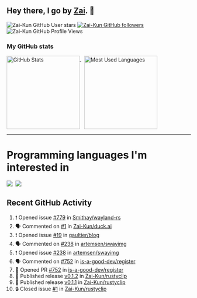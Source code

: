 ## Hey there, I go by [Zai](https://github.com/Zai-Kun). 👋

![Zai-Kun GitHub User stars](https://img.shields.io/github/stars/Zai-Kun?color=yellow&style=flat-square&label=Stars&affiliations=OWNER)
[![Zai-Kun GitHub followers](https://img.shields.io/github/followers/Zai-Kun?color=green&style=flat-square&label=Followers)](https://github.com/Zai-Kun?tab=followers)
![Zai-Kun GitHub Profile Views](https://komarev.com/ghpvc/?username=your-Zai-Kun&style=flat-square&label=Profile+views)

### My GitHub stats

<p>
  <a href = "https://github.com/Zai-Kun">
    <picture>
      <source media="(prefers-color-scheme: dark)" srcset="https://github-readme-stats.vercel.app/api?username=Zai-Kun&theme=monokai&show_icons=true&hide_border=true&count_private=true">
      <source media="(prefers-color-scheme: light)" srcset="https://github-readme-stats.vercel.app/api?username=Zai-Kun&theme=buefy&show_icons=true&hide_border=true&count_private=true">
      <img height="200" align="top" src="https://github-readme-stats.vercel.app/api?username=Zai-Kun&theme=buefy&show_icons=true&hide_border=true&count_private=true" alt="GitHub Stats">
    </picture>
  </a>&nbsp;

  <a href = "https://github.com/Zai-Kun">
    <picture>
      <source media="(prefers-color-scheme: dark)" srcset="https://github-readme-stats.vercel.app/api/top-langs/?username=Zai-Kun&theme=monokai&show_icons=true&hide_border=true&layout=compact">
      <source media="(prefers-color-scheme: light)" srcset="https://github-readme-stats.vercel.app/api/top-langs/?username=Zai-Kun&theme=buefy&show_icons=true&hide_border=true&layout=compact">
      <img height="200" align="top" src="https://github-readme-stats.vercel.app/api/top-langs/?username=Zai-Kun&theme=buefy&show_icons=true&hide_border=true&layout=compact" alt="Most Used Languages">
    </picture>
  </a>
</p>

<hr>

<h1 align="left">Programming languages I'm interested in</h1>

<p align="left">
<a href=https://www.python.org><img src="https://skillicons.dev/icons?i=python" /></a>&nbsp;
<a href=https://www.rust-lang.org><img src="https://skillicons.dev/icons?i=rust" /></a>
</p>

## Recent GitHub Activity
<!--START_SECTION:activity-->
1. ❗ Opened issue [#779](https://github.com/Smithay/wayland-rs/issues/779) in [Smithay/wayland-rs](https://github.com/Smithay/wayland-rs)
2. 🗣 Commented on [#1](https://github.com/Zai-Kun/duck.ai/issues/1#issuecomment-2594428208) in [Zai-Kun/duck.ai](https://github.com/Zai-Kun/duck.ai)
3. ❗ Opened issue [#19](https://github.com/gaultier/blog/issues/19) in [gaultier/blog](https://github.com/gaultier/blog)
4. 🗣 Commented on [#238](https://github.com/artemsen/swayimg/issues/238#issuecomment-2590304034) in [artemsen/swayimg](https://github.com/artemsen/swayimg)
5. ❗ Opened issue [#238](https://github.com/artemsen/swayimg/issues/238) in [artemsen/swayimg](https://github.com/artemsen/swayimg)
6. 🗣 Commented on [#752](https://github.com/is-a-good-dev/register/pull/752#issuecomment-2516409108) in [is-a-good-dev/register](https://github.com/is-a-good-dev/register)
7. 💪 Opened PR [#752](https://github.com/is-a-good-dev/register/pull/752) in [is-a-good-dev/register](https://github.com/is-a-good-dev/register)
8. 🚀 Published release [v0.1.2](https://github.com/Zai-Kun/rustyclip/releases/tag/v0.1.2) in [Zai-Kun/rustyclip](https://github.com/Zai-Kun/rustyclip)
9. 🚀 Published release [v0.1.1](https://github.com/Zai-Kun/rustyclip/releases/tag/v0.1.1) in [Zai-Kun/rustyclip](https://github.com/Zai-Kun/rustyclip)
10. 🔒 Closed issue [#1](https://github.com/Zai-Kun/rustyclip/issues/1) in [Zai-Kun/rustyclip](https://github.com/Zai-Kun/rustyclip)
<!--END_SECTION:activity-->
